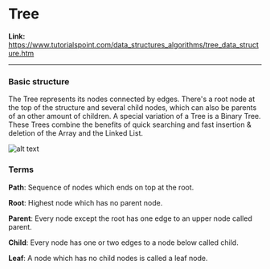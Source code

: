 # Tree

**Link:** https://www.tutorialspoint.com/data_structures_algorithms/tree_data_structure.htm
___

### Basic structure

The Tree represents its nodes connected by edges. There's a root node at the top of the structure and several
child nodes, which can also be parents of an other amount of children. A special variation of a Tree is a Binary
Tree. These Trees combine the benefits of quick searching and fast insertion & deletion of the Array and the Linked
List.

![alt text](https://www.tutorialspoint.com/data_structures_algorithms/images/binary_tree.jpg "Binary Tree structure")

### Terms

**Path**: Sequence of nodes which ends on top at the root.

**Root**: Highest node which has no parent node.

**Parent**: Every node except the root has one edge to an upper node called parent.

**Child**: Every node has one or two edges to a node below called child.

**Leaf**: A node which has no child nodes is called a leaf node.
